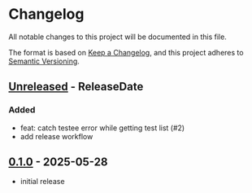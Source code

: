 # Changelog

All notable changes to this project will be documented in this file.

The format is based on [Keep a Changelog](https://keepachangelog.com/en/1.0.0/),
and this project adheres to [Semantic Versioning](https://semver.org/spec/v2.0.0.html).

<!-- next-header -->

## [Unreleased] - ReleaseDate

### Added

- feat: catch testee error while getting test list (#2)
- add release workflow

## [0.1.0] - 2025-05-28

- initial release

<!-- next-url -->
[Unreleased]: https://github.com/kaspar030/embedded-test-std-runner/compare/v0.1.0...HEAD
[0.1.0]: https://github.com/kaspar030/embedded-test-std-runner/releases/tag/v0.1.0
